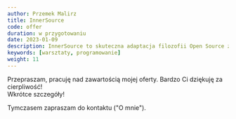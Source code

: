 ```yaml
---
author: Przemek Malirz
title: InnerSource
code: offer
duration: w przygotowaniu
date: 2023-01-09
description: InnerSource to skuteczna adaptacja filozofii Open Source za zamkniętymi drzwiami firmy. 
keywords: [warsztaty, programowanie]
weight: 11
---
```

Przepraszam, pracuję nad zawartością mojej oferty. Bardzo Ci dziękuję za cierpliwość!\
Wkrótce szczegóły!

Tymczasem zapraszam do kontaktu ("O mnie").